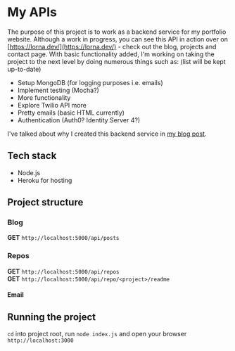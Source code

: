 # My APIs

The purpose of this project is to work as a backend service for my portfolio website. Although a work in progress, you can see this API in action over on [https://lorna.dev/](https://lorna.dev/) - check out the blog, projects and contact page. With basic functionality added, I'm working on taking the project to the next level by doing numerous things such as: (list will be kept up-to-date)

* Setup MongoDB (for logging purposes i.e. emails)
* Implement testing (Mocha?)
* More functionality
* Explore Twilio API more
* Pretty emails (basic HTML currently)
* Authentication (Auth0? Identity Server 4?)

I've talked about why I created this backend service in [my blog post](https://dev.to/lornasw93/why-i-created-a-node-js-back-end-service-for-my-portfolio-site-4062).

## Tech stack
* Node.js
* Heroku for hosting

## Project structure

### Blog 

**GET** `http://localhost:5000/api/posts`

### Repos

**GET** `http://localhost:5000/api/repos`  
**GET** `http://localhost:5000/api/repo/<project>/readme`
 
#### Email

## Running the project
`cd` into project root, run `node index.js` and open your browser `http://localhost:3000`
